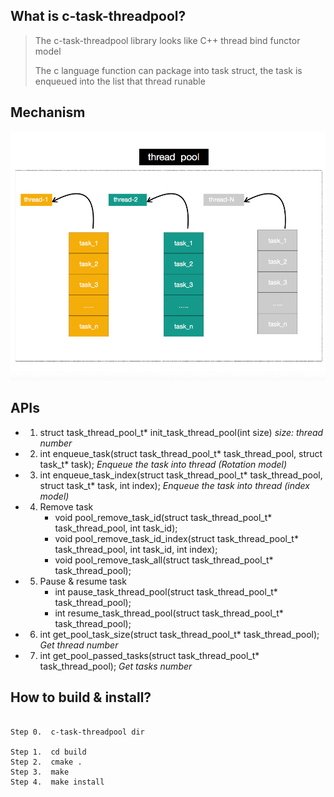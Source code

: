 ## What is c-task-threadpool?

>The c-task-threadpool library looks like C++ thread bind functor model
>
>The c language function can package into task struct, the task is enqueued into the list that thread runable

## Mechanism
![Mechanism](https://github.com/woodywanghg/gitpicture/blob/master/threadpool_ss.png)

## APIs
* 1. struct task_thread_pool_t* init_task_thread_pool(int size) *size: thread number*
* 2. int enqueue_task(struct task_thread_pool_t* task_thread_pool, struct task_t* task); *Enqueue the task into thread (Rotation model)*
* 3. int enqueue_task_index(struct task_thread_pool_t* task_thread_pool, struct task_t* task, int index); *Enqueue the task into thread (index model)*
* 4. Remove task
     *  void pool_remove_task_id(struct task_thread_pool_t* task_thread_pool, int task_id);
	 *  void pool_remove_task_id_index(struct task_thread_pool_t* task_thread_pool, int task_id, int index);
	 *  void pool_remove_task_all(struct task_thread_pool_t* task_thread_pool);
* 5. Pause & resume task
     *  int pause_task_thread_pool(struct task_thread_pool_t* task_thread_pool);
     *  int resume_task_thread_pool(struct task_thread_pool_t* task_thread_pool);

* 6. int get_pool_task_size(struct task_thread_pool_t* task_thread_pool); *Get thread number*
* 7. int get_pool_passed_tasks(struct task_thread_pool_t* task_thread_pool); *Get tasks number*

## How to build & install?
```{r, engine='bash', build}

Step 0.  c-task-threadpool dir

Step 1.  cd build
Step 2.  cmake .
Step 3.  make
Step 4.  make install
```

